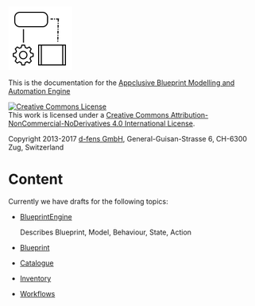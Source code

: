 ![](logo-128-128.png)

This is the documentation for the [Appclusive Blueprint Modelling and Automation Engine](http://appclusive.net)

<a rel="license" href="http://creativecommons.org/licenses/by-nc-nd/4.0/"><img alt="Creative Commons License" style="border-width:0" src="https://i.creativecommons.org/l/by-nc-nd/4.0/88x31.png" /></a><br />This work is licensed under a <a rel="license" href="http://creativecommons.org/licenses/by-nc-nd/4.0/">Creative Commons Attribution-NonCommercial-NoDerivatives 4.0 International License</a>.

Copyright 2013-2017 [d-fens GmbH](http://d-fens.net), General-Guisan-Strasse 6, CH-6300 Zug, Switzerland

# Content

Currently we have drafts for the following topics:

* [BlueprintEngine](BlueprintEngine.md)

  Describes Blueprint, Model, Behaviour, State, Action

* [Blueprint](Blueprint.md)
* [Catalogue](Catalogue.md)
* [Inventory](Inventory.md)
* [Workflows](Workflows.md)
